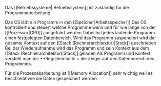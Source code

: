 Das [[Betriebssysteme| Betriebssystem]] ist zuständig für die Programmabarbeitung. 

Das OS lädt ein Programm in den [[Speicher|Arbeitsspeicher]]
Das OS kontrolliert und steuert welche Programme wann und für wie lange von der [[Prozessor|CPU]] ausgeführt werden 
Dabei hat jedes laufende Programm einen festgelegten Datenbereich.
Wird das Programm suspendiert wird der gesamte Kontext auf den [[Stack (Rechnerarchitektur)|Stack]] geschrieben
Bei der Wiederaufnahme wird das Programm und sein Kontext aus dem [[Stack (Rechnerarchitektur)|Stack]] geladen
Als Programm und Kontext versteht man die **Registerinhalte + die Zeiger auf den Datenbereich des Programmes. 

Für die Prozessabarbeitung ist  [[Memory Allocation]] sehr wichtig weil es beschreibt wie die Daten gespeichert werden. 

